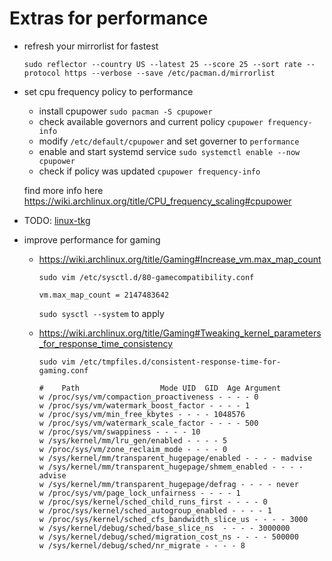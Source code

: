 # Extras for performance

-   refresh your mirrorlist for fastest

    `sudo reflector --country US --latest 25 --score 25 --sort rate --protocol https --verbose --save /etc/pacman.d/mirrorlist`

-   set cpu frequency policy to performance

    -   install cpupower `sudo pacman -S cpupower`
    -   check available governors and current policy `cpupower frequency-info`
    -   modify `/etc/default/cpupower` and set governer to `performance`
    -   enable and start systemd service `sudo systemctl enable --now cpupower`
    -   check if policy was updated `cpupower frequency-info`

    find more info here https://wiki.archlinux.org/title/CPU_frequency_scaling#cpupower

-   TODO: [linux-tkg](https://github.com/Frogging-Family/linux-tkg)

-   improve performance for gaming

    -   https://wiki.archlinux.org/title/Gaming#Increase_vm.max_map_count

        `sudo vim /etc/sysctl.d/80-gamecompatibility.conf`

        ```
        vm.max_map_count = 2147483642
        ```

        `sudo sysctl --system` to apply

    -   https://wiki.archlinux.org/title/Gaming#Tweaking_kernel_parameters_for_response_time_consistency

        `sudo vim /etc/tmpfiles.d/consistent-response-time-for-gaming.conf`

        ```
        #    Path                  Mode UID  GID  Age Argument
        w /proc/sys/vm/compaction_proactiveness - - - - 0
        w /proc/sys/vm/watermark_boost_factor - - - - 1
        w /proc/sys/vm/min_free_kbytes - - - - 1048576
        w /proc/sys/vm/watermark_scale_factor - - - - 500
        w /proc/sys/vm/swappiness - - - - 10
        w /sys/kernel/mm/lru_gen/enabled - - - - 5
        w /proc/sys/vm/zone_reclaim_mode - - - - 0
        w /sys/kernel/mm/transparent_hugepage/enabled - - - - madvise
        w /sys/kernel/mm/transparent_hugepage/shmem_enabled - - - - advise
        w /sys/kernel/mm/transparent_hugepage/defrag - - - - never
        w /proc/sys/vm/page_lock_unfairness - - - - 1
        w /proc/sys/kernel/sched_child_runs_first - - - - 0
        w /proc/sys/kernel/sched_autogroup_enabled - - - - 1
        w /proc/sys/kernel/sched_cfs_bandwidth_slice_us - - - - 3000
        w /sys/kernel/debug/sched/base_slice_ns  - - - - 3000000
        w /sys/kernel/debug/sched/migration_cost_ns - - - - 500000
        w /sys/kernel/debug/sched/nr_migrate - - - - 8
        ```
